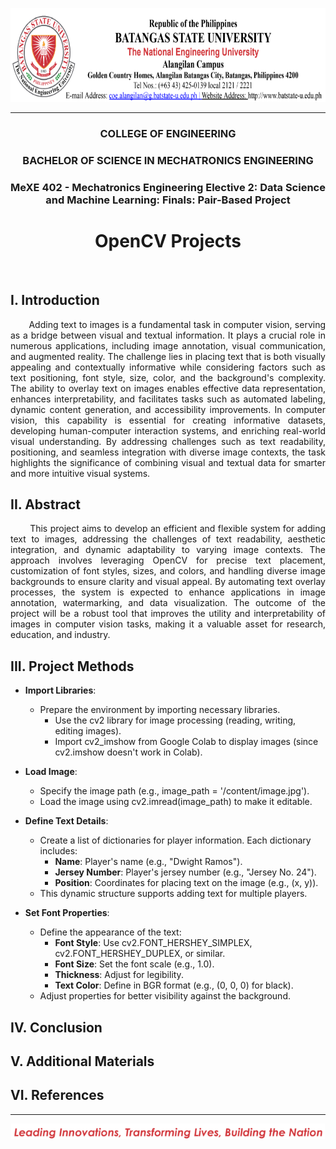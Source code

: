 <p align="center">
  <img src=https://github.com/limwelwel/PICTURES-AND-GIF/blob/45690003adbaf80745de882b8ec46f450184efbc/midterm%20electives/1.png alt=Bsu style="height: 150px;">
  <hr>
<h3 align="center">COLLEGE OF ENGINEERING</h3>
<h3 align="center">BACHELOR OF SCIENCE IN MECHATRONICS ENGINEERING</h3>
<h3 align="center">MeXE 402 - Mechatronics Engineering Elective 2: Data Science and Machine Learning: Finals: Pair-Based Project</h3>
<h1 align="center"> OpenCV Projects </h1> 
<br> 

## I. Introduction
<p align="justify"> 
&nbsp;&nbsp;&nbsp;&nbsp;&nbsp;&nbsp; Adding text to images is a fundamental task in computer vision, serving as a bridge between visual and textual information. It plays a crucial role in numerous applications, including image annotation, visual communication, and augmented reality. The challenge lies in placing text that is both visually appealing and contextually informative while considering factors such as text positioning, font style, size, color, and the background's complexity. The ability to overlay text on images enables effective data representation, enhances interpretability, and facilitates tasks such as automated labeling, dynamic content generation, and accessibility improvements. In computer vision, this capability is essential for creating informative datasets, developing human-computer interaction systems, and enriching real-world visual understanding. By addressing challenges such as text readability, positioning, and seamless integration with diverse image contexts, the task highlights the significance of combining visual and textual data for smarter and more intuitive visual systems.

## II. Abstract
<p align="justify"> 
&nbsp;&nbsp;&nbsp;&nbsp;&nbsp;&nbsp; This project aims to develop an efficient and flexible system for adding text to images, addressing the challenges of text readability, aesthetic integration, and dynamic adaptability to varying image contexts. The approach involves leveraging OpenCV for precise text placement, customization of font styles, sizes, and colors, and handling diverse image backgrounds to ensure clarity and visual appeal. By automating text overlay processes, the system is expected to enhance applications in image annotation, watermarking, and data visualization. The outcome of the project will be a robust tool that improves the utility and interpretability of images in computer vision tasks, making it a valuable asset for research, education, and industry.

## III. Project Methods
- **Import Libraries**:
     - Prepare the environment by importing necessary libraries.
          - Use the cv2 library for image processing (reading, writing, editing images).
          - Import cv2_imshow from Google Colab to display images (since cv2.imshow doesn't work in Colab).

- **Load Image**:
     - Specify the image path (e.g., image_path = '/content/image.jpg').
     - Load the image using cv2.imread(image_path) to make it editable.

- **Define Text Details**:
     - Create a list of dictionaries for player information. Each dictionary includes:
          - **Name**: Player's name (e.g., "Dwight Ramos").
          - **Jersey Number**: Player's jersey number (e.g., "Jersey No. 24").
          - **Position**: Coordinates for placing text on the image (e.g., (x, y)).
     - This dynamic structure supports adding text for multiple players.

- **Set Font Properties**:
     - Define the appearance of the text:
          - **Font Style**: Use cv2.FONT_HERSHEY_SIMPLEX, cv2.FONT_HERSHEY_DUPLEX, or similar.
          - **Font Size**: Set the font scale (e.g., 1.0).
          - **Thickness**: Adjust for legibility.
          - **Text Color**: Define in BGR format (e.g., (0, 0, 0) for black).
     - Adjust properties for better visibility against the background.

## IV. Conclusion


## V. Additional Materials


## VI. References





<hr>
<p align="center">
  <img src=https://github.com/limwelwel/PICTURES-AND-GIF/blob/45690003adbaf80745de882b8ec46f450184efbc/midterm%20electives/2.png alt=Bsu style="height: 25px;">
